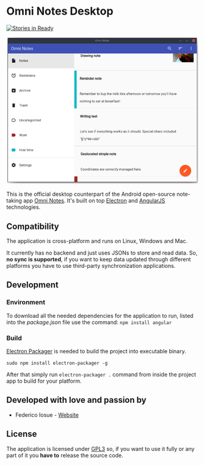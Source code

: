 # Omni Notes Desktop

[![Stories in Ready](https://badge.waffle.io/federicoiosue/omni-notes-desktop.png?label=ready&title=Ready)](http://waffle.io/federicoiosue/omni-notes-desktop)

![](etc/img1.png "Notes' list")

This is the official desktop counterpart of the Android open-source note-taking app [Omni Notes](https://github.com/federicoiosue/Omni-Notes).
It's built on top [Electron](http://electron.atom.io) and [AngularJS](https://angularjs.org) technologies.

## Compatibility

The application is cross-platform and runs on Linux, Windows and Mac.

It currently has no backend and just uses JSONs to store and read data. So, **no sync is supported**, if you want to keep data updated through different platforms you have to use third-party synchronization applications.

## Development

### Environment
To download all the needed dependencies for the application to run, listed into the _package.json_ file use the command: ```npm install angular```

### Build
[Electron Packager](https://github.com/electron-userland/electron-packager) is needed to build the project into executable binary.
```
sudo npm install electron-packager -g
```

After that simply run ```electron-packager .``` command from inside the project app to build for your platform.

## Developed with love and passion by
* Federico Iosue - [Website](http://www.iosue.it/federico)

## License
The application is licensed under [GPL3](LICENSE.md) so, if you want to use it fully or any part of it you **have to** release the source code.
